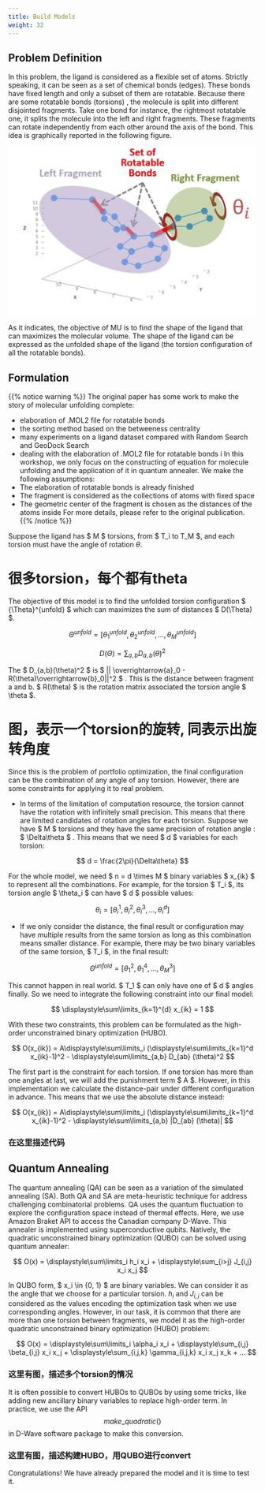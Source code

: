 ```yaml
---
title: Build Models 
weight: 32
---
```


## Problem Definition

In this problem, the ligand is considered as a flexible set of atoms. Strictly speaking, 
it can be seen as a set of chemical bonds (edges). These bonds have fixed length and 
only a subset of them are rotatable. Because there are some rotatable bonds (torsions)
, the molecule is split into different disjointed fragments. Take one bond for instance, 
the rightmost rotatable one, it splits the molecule into the left and right fragments. 
These fragments can rotate independently from each other around the axis of the bond. This 
idea is graphically reported in the following figure. 

 ![Rotatable Bonds](/images/rotatable-bonds.png)

 As it indicates, the objective of MU is to find the shape of the ligand that can maximizes 
 the molecular volume. The shape of the ligand can be expressed as the unfolded shape of the
  ligand (the torsion configuration of all the rotatable bonds).

## Formulation

{{% notice warning %}}
 The original paper has some work to make the story of molecular unfolding complete:
 * elaboration of .MOL2 file for rotatable bonds
 * the sorting method based on the betweeness centrality 
 * many experiments on a ligand dataset compared with Random Search and GeoDock Search
 * dealing with the elaboration of .MOL2 file for rotatable bonds i
 In this workshop, we only focus on the constructing of equation for molecule unfolding and 
 the application of it in quantum annealer. We make the following assumptions:
 * The elaboration of rotatable bonds is already finished
 * The fragment is considered as the collections of atoms with fixed space 
 * The geometric center of the fragment is chosen as the distances of the atoms inside
 For more details, please refer to the original publication.
{{% /notice %}}

Suppose the ligand has $ M $ torsions, from $ T_i to T_M $, and each torsion must have the angle 
of rotation $\theta$.

# 很多torsion，每个都有theta

The objective of this model is to find the unfolded torsion configuration $ {\Theta}^{unfold} $ which 
can maximizes the sum of distances $ D(\Theta) $.

$$ {\Theta}^{unfold} = [\theta^{unfold}_1,  \theta^{unfold}_2, ..., \theta^{unfold}_M] $$

$$ D(\Theta) = \sum_{a,b}D_{a,b}(\theta)^2 $$

The $ D_{a,b}(\theta)^2 $ is $ || \overrightarrow{a}_0 - R(\theta)\overrightarrow{b}_0||^2  $ . This is 
the distance between fragment a and b. $ R(\theta) $ is the rotation matrix associated the torsion angle 
$ \theta $.

# 图，表示一个torsion的旋转, 同表示出旋转角度

Since this is the problem of portfolio optimization, the final configuration can be the combination of any 
angle of any torsion. However, there are some constraints for applying it to real problem.
* In terms of the limitation of computation resource, the torsion cannot have the rotation with infinitely small 
precision. This means that there are limited candidates of rotation angles for each torsion. Suppose we have $ M $ 
torsions and they have the same precision of rotation angle : $ \Delta\theta $ . This means that we need $ d $ variables 
for each torsion:

$$ d = \frac{2\pi}{\Delta\theta} $$

For the whole model, we need $ n = d \times M $ binary variables $ x_{ik} $ to represent all the combinations. 
For example, for the torsion $ T_i $, its torsion angle $ \theta_i $ can have $ d $ possible values:

$$ \theta_i = [\theta_i^1,\theta_i^2,\theta_i^3, ..., \theta_i^d] $$

* If we only consider the distance, the final result or configuration may have multiple results from the same torsion as long 
as this combination means smaller distance. For example, there may be two binary variables of the same torsion, $ T_i $, in the 
final result:

$$ {\Theta}^{unfold} = [\theta^2_1,  \theta^4_1, ..., \theta^3_M] $$

This cannot happen in real world. $ T_1 $ can only have one of $ d $ angles finally. So we need to integrate the following constraint into our final model:

$$ \displaystyle\sum\limits_{k=1}^{d} x_{ik} = 1 $$

With these two constraints, this problem can be formulated as the high-order unconstrained binary optimization (HUBO).

$$ O(x_{ik}) = A\displaystyle\sum\limits_i (\displaystyle\sum\limits_{k=1}^d x_{ik}-1)^2 - \displaystyle\sum\limits_{a,b} D_{ab} (\theta)^2 $$

The first part is the constraint for each torsion. If one torsion has more than one angles at last, we will add the punishment term $ A $. 
However, in this implementation we calculate the distance-pair under different configuration in advance. This 
means that we use the absolute distance instead:

$$ O(x_{ik}) = A\displaystyle\sum\limits_i (\displaystyle\sum\limits_{k=1}^d x_{ik}-1)^2 - \displaystyle\sum\limits_{a,b} |D_{ab} (\theta)| $$

### 在这里描述代码

## Quantum Annealing

The quantum annealing (QA) can be seen as a variation of the simulated annealing (SA). Both QA and SA are meta-heuristic technique for address 
challenging combinatorial problems. QA uses the quantum fluctuation to explore the configuration space instead of thermal effects. Here, we use 
Amazon Braket API to access the Canadian company D-Wave. This annealer is implemented using superconductive qubits. Natively, the quadratic 
unconstrained binary optimization (QUBO) can be solved using quantum annealer:

$$ O(x) = \displaystyle\sum\limits_i h_i x_i + \displaystyle\sum_{i>j} J_{i,j} x_i x_j $$

In QUBO form, $ x_i \in \{0, 1\} $ are binary variables. We can consider it as the angle that we choose for a particular torsion. $h_i$ and $J_{i,j}$
 can be considered as the values encoding the optimization task when we use corresponding angles. However, in our task, it is common that there are 
 more than one torsion between fragments, we model it as the high-order quadratic unconstrained binary optimization (HUBO) problem:

$$ O(x) = \displaystyle\sum\limits_i \alpha_i x_i + \displaystyle\sum_{i,j} \beta_{i,j} x_i x_j + \displaystyle\sum_{i,j,k} \gamma_{i,j,k} x_i x_j x_k + ... $$

### 这里有图，描述多个torsion的情况

It is often possible to convert HUBOs to QUBOs by using some tricks, 
like adding new ancillary binary variables to replace high-order term. 
In practice, we use the API $$ make\_quadratic() $$ in D-Wave software package to 
make this conversion.

### 这里有图，描述构建HUBO，用QUBO进行convert

Congratulations! We have already prepared the model and it is time to test it.
